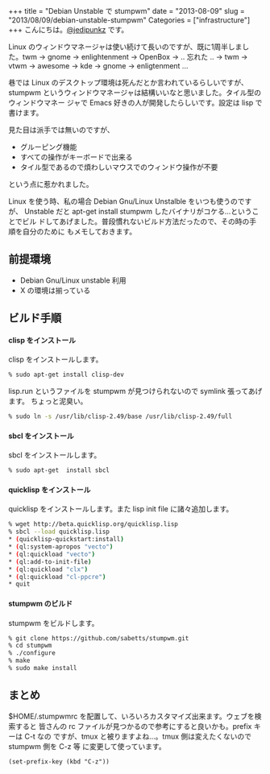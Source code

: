 +++
title = "Debian Unstable で stumpwm"
date = "2013-08-09"
slug = "2013/08/09/debian-unstable-stumpwm"
Categories = ["infrastructure"]
+++
こんにちは。<a href="https://twitter.com/jedipunkz">@jedipunkz</a> です。

Linux のウィンドウマネージャは使い続けて長いのですが、既に1周半しました。twm -> gnome ->
enlightenment -> OpenBox ->  .. 忘れた .. -> twm -> vtwm -> awesome -> kde ->
gnome -> enligtenment ...

巷では Linux のデスクトップ環境は死んだとか言われているらしいですが、stumpwm
というウィンドウマネージャは結構いいなと思いました。タイル型のウィンドウマネー
ジャで Emacs 好きの人が開発したらしいです。設定は lisp で書けます。

見た目は派手では無いのですが、

* グルーピング機能
* すべての操作がキーボードで出来る
* タイル型であるので煩わしいマウスでのウィンドウ操作が不要

という点に惹かれました。

Linux を使う時、私の場合 Debian Gnu/Linux Unstalble をいつも使うのですが、
Unstable だと apt-get install stumpwm したバイナリがコケる...ということでビル
ドしてあげました。普段慣れないビルド方法だったので、その時の手順を自分のために
もメモしておきます。

前提環境
----

* Debian Gnu/Linux unstable 利用
* X の環境は揃っている

ビルド手順
----

#### clisp をインストール

clisp をインストールします。

``` bash
% sudo apt-get install clisp-dev
```

lisp.run というファイルを stumpwm が見つけられないので symlink 張ってあげます。
ちょっと泥臭い。

``` bash
% sudo ln -s /usr/lib/clisp-2.49/base /usr/lib/clisp-2.49/full
```

#### sbcl をインストール

sbcl をインストールします。

``` bash
% sudo apt-get  install sbcl
```

#### quicklisp をインストール

quicklisp をインストールします。また lisp init file に諸々追加します。

``` bash
% wget http://beta.quicklisp.org/quicklisp.lisp
% sbcl --load quicklisp.lisp
* (quicklisp-quickstart:install)
* (ql:system-apropos "vecto")
* (ql:quickload "vecto")
* (ql:add-to-init-file)
* (ql:quickload "clx")
* (ql:quickload "cl-ppcre")
* quit
```

#### stumpwm のビルド

stumpwm をビルドします。

``` bash
% git clone https://github.com/sabetts/stumpwm.git
% cd stumpwm
% ./configure
% make
% sudo make install
```

まとめ
----

$HOME/.stumpwmrc を配置して、いろいろカスタマイズ出来ます。ウェブを検索すると
皆さんの rc ファイルが見つかるので参考にすると良いかも。prefix キーは C-t なの
ですが、tmux と被りますよね...。tmux 側は変えたくないので stumpwm 側を C-z 等
に変更して使っています。

```
(set-prefix-key (kbd "C-z"))
```

